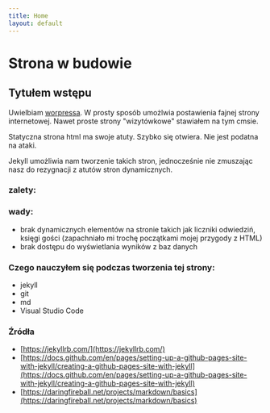 ```yaml
---
title: Home
layout: default
---
```

# Strona w budowie
## Tytułem wstępu
Uwielbiam [worpressa](https://wordpress.com/). W prosty sposób umożlwia postawienia fajnej strony internetowej. Nawet proste strony "wizytówkowe" stawiałem na tym cmsie.

Statyczna strona html ma swoje atuty. Szybko się otwiera. Nie jest podatna na ataki.

Jekyll umożliwia nam tworzenie takich stron, jednocześnie nie zmuszając nasz do rezygnacji z atutów stron dynamicznych.

### zalety: 

### wady:
- brak dynamicznych elementów na stronie takich jak liczniki odwiedziń, księgi gości (zapachniało mi trochę początkami mojej przygody z HTML)
- brak dostępu do wyświetlania wyników z baz danych


### Czego nauczyłem się podczas tworzenia tej strony:
- jekyll
- git
- md
- Visual Studio Code
  
### Źródła
- [https://jekyllrb.com/](https://jekyllrb.com/)
- [https://docs.github.com/en/pages/setting-up-a-github-pages-site-with-jekyll/creating-a-github-pages-site-with-jekyll](https://docs.github.com/en/pages/setting-up-a-github-pages-site-with-jekyll/creating-a-github-pages-site-with-jekyll)
- [https://daringfireball.net/projects/markdown/basics](https://daringfireball.net/projects/markdown/basics)